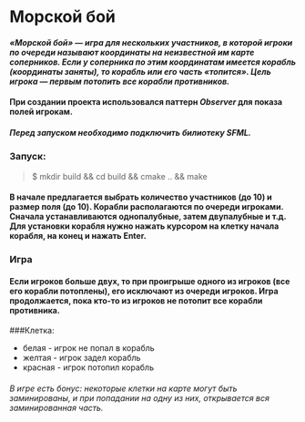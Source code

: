 # Морской бой
#### _«Морской бой» — игра для нескольких участников, в которой игроки по очереди называют координаты на неизвестной им карте соперников. Если у соперника по этим координатам имеется корабль (координаты заняты), то корабль или его часть «топится». Цель игрока — первым потопить все корабли противников._

#### При создании проекта использовался паттерн _Observer_ для показа полей игрокам.

##### Перед запуском необходимо подключить билиотеку SFML.

### Запуск:
>$ mkdir build && cd build && cmake .. && make
#### В начале предлагается выбрать количество участников (до 10) и размер поля (до 10). Корабли располагаются по очереди игроками. Сначала устанавливаются однопалубные, затем двупалубные и т.д. Для установки корабля нужно нажать курсором на клетку начала корабля, на конец и нажать Enter.
### Игра
#### Если игроков больше двух, то при проигрыше одного из игроков (все его корабли потоплены), его исключают из очереди игроков.  Игра продолжается, пока кто-то из игроков не потопит все корабли противника.
###Клетка:
* белая - игрок не попал в корабль
* желтая - игрок задел корабль
* красная - игрок потопил корабль
###### _В игре есть бонус: некоторые клетки на карте могут быть заминированы, и при попадании на одну из них, открывается вся заминированная часть._
